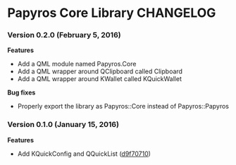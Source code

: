Papyros Core Library CHANGELOG
==============================

### Version 0.2.0 (February 5, 2016)

**Features**

 * Add a QML module named Papyros.Core
 * Add a QML wrapper around QClipboard called Clipboard
 * Add a QML wrapper around KWallet called KQuickWallet

**Bug fixes**

 * Properly export the library as Papyros::Core instead of Papyros::Papyros

### Version 0.1.0 (January 15, 2016)

**Features**

 * Add KQuickConfig and QQuickList ([d9f70710](https://github.com/papyros/libpapyros/commit/d9f70710af4f8be4c0b10e6a68bdfe2a44771c35))
